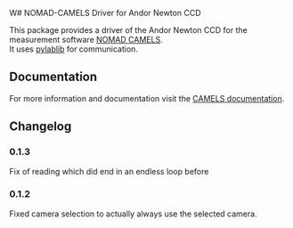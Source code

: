 W# NOMAD-CAMELS Driver for Andor Newton CCD

This package provides a driver of the Andor Newton CCD for the measurement software [NOMAD CAMELS](https://fau-lap.github.io/NOMAD-CAMELS/).\
It uses [pylablib](https://pylablib.readthedocs.io/en/latest/devices/Andor.html#cameras-andor-sdk2) for communication.


## Documentation

For more information and documentation visit the [CAMELS documentation](https://fau-lap.github.io/NOMAD-CAMELS/doc/instruments/instruments.html).



## Changelog

### 0.1.3
Fix of reading which did end in an endless loop before

### 0.1.2
Fixed camera selection to actually always use the selected camera.